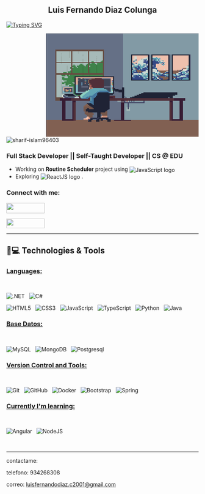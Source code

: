 <h2 align="center">Luis Fernando Diaz Colunga</h2>
  
<a href="https://git.io/typing-svg"><img src="https://readme-typing-svg.herokuapp.com?font=Fira+Code&weight=400&size=25&duration=3000&pause=5000&color=32A8BBFF&center=true&vCenter=true&width=1000&lines=A+passionate+frontend+and+backend+developer+from+Bangladesh" alt="Typing SVG" /></a>

  <img align="right" top="500" height="270" width="400" alt="GIF" src="https://github.com/LuisFernandoDiaz/LuisFernandoDiaz/blob/main/programin1.gif">

<p align="left"> <img src="https://komarev.com/ghpvc/?username=sharif-islam96403&label=Profile%20views&base=1230&abbreviated=true&color=252da1&style=for-the-badge" alt="sharif-islam96403" /> </p>
  <h3> Full Stack Developer || Self-Taught Developer || CS @ EDU</h3>
  
  - Working on **Routine Scheduler** project using <span><img src="https://img.shields.io/badge/JavaScript-323330?style=for-the-badge&logo=javascript&logoColor=F7DF1E" alt="JavaScript logo" title="JavaScript" height="30" align=center /></span>
  - Exploring <span><img src="https://img.shields.io/badge/Angular-DD0031?style=for-the-badge&logo=angular&logoColor=white" alt="ReactJS logo" title="ReactJS" height="30" align="center"/></span> </span>.


<h3 align="left">Connect with me:</h3>

<a href="https://www.linkedin.com/in/luis-fernando-diaz-colunga-0a312a248/"><img align="center" height="27px" width="100px" src="https://img.shields.io/badge/LinkedIn-0077B5?style=for-the-badge&logo=linkedin&logoColor=white"> </a>

<a href="https://mail.google.com/mail/?view=cm&fs=1&to=luisfernandodiaz.c2001@gmail.com"><img align="center" height="25px" width="100px" src="https://img.shields.io/badge/Gmail-D14836?style=for-the-badge&logo=gmail&logoColor=white"> </a>


<hr>

## 🚀💻 Technologies & Tools

### <u> Languages: </u>
<br>

![.NET](https://img.shields.io/badge/.NET-5C2D91?style=for-the-badge&logo=.net&logoColor=white)
&nbsp;
![C#](https://img.shields.io/badge/C%23-239120?style=for-the-badge&logo=c-sharp&logoColor=white)
&nbsp;


![HTML5](https://img.shields.io/badge/html5-%23E34F26.svg?style=for-the-badge&logo=html5&logoColor=white)
&nbsp;
![CSS3](https://img.shields.io/badge/css3-%231572B6.svg?style=for-the-badge&logo=css3&logoColor=white)
&nbsp;
![JavaScript](https://img.shields.io/badge/javascript-%23323330.svg?style=for-the-badge&logo=javascript&logoColor=%23F7DF1E)
&nbsp;
![TypeScript](https://img.shields.io/badge/typescript-%23007ACC.svg?style=for-the-badge&logo=typescript&logoColor=white)
&nbsp;
![Python](https://img.shields.io/badge/python-3670A0?style=for-the-badge&logo=python&logoColor=ffdd54)
</span>
&nbsp;
![Java](https://img.shields.io/badge/java-%23ED8B00.svg?style=for-the-badge&logo=openjdk&logoColor=white)
&nbsp;
<br>

### <u> Base Datos: </u>
<br>

![MySQL](https://img.shields.io/badge/mysql-4479A1.svg?style=for-the-badge&logo=mysql&logoColor=white)
&nbsp;
![MongoDB](https://img.shields.io/badge/MongoDB-%234ea94b.svg?style=for-the-badge&logo=mongodb&logoColor=white)
&nbsp;
![Postgresql](https://img.shields.io/badge/PostgreSQL-316192?style=for-the-badge&logo=postgresql&logoColor=white)
&nbsp;
<br>

### <u> Version Control and Tools: </u>
<br>

![Git](https://img.shields.io/badge/git-%23F05033.svg?style=for-the-badge&logo=git&logoColor=white)
&nbsp;
![GitHub](https://img.shields.io/badge/github-%23121011.svg?style=for-the-badge&logo=github&logoColor=white)
&nbsp;
![Docker](https://img.shields.io/badge/docker-%230db7ed.svg?style=for-the-badge&logo=docker&logoColor=white)
&nbsp;
![Bootstrap](https://img.shields.io/badge/bootstrap-%238511FA.svg?style=for-the-badge&logo=bootstrap&logoColor=white)
&nbsp;
![Spring](https://img.shields.io/badge/Spring-6DB33F?style=for-the-badge&logo=spring&logoColor=white)
&nbsp;
<br>


### <u> Currently I'm learning: </u>
<br>

![Angular](https://img.shields.io/badge/Angular-DD0031?style=for-the-badge&logo=angular&logoColor=white)
&nbsp;
![NodeJS](https://img.shields.io/badge/node.js-6DA55F?style=for-the-badge&logo=node.js&logoColor=white)
&nbsp;
<br>


<br>
<hr>
contactame: 
 
<p> telefono:  934268308</p> 

correo:     luisfernandodiaz.c2001@gmail.com

